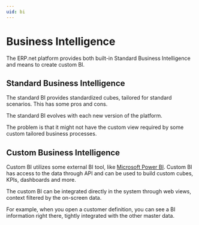 ```yaml
---
uid: bi
---
```

# Business Intelligence

The ERP.net platform provides both built-in Standard Business Intelligence and means to create custom BI.

## Standard Business Intelligence

The standard BI provides standardized cubes, tailored for standard scenarios.
This has some pros and cons.

The standard BI evolves with each new version of the platform.

The problem is that it might not have the custom view required by some custom tailored business processes.

## Custom Business Intelligence

Custom BI utilizes some external BI tool, like [Microsoft Power BI](https://powerbi.microsoft.com/).
Custom BI has access to the data through API and can be used to build custom cubes, KPIs, dashboards and more.

The custom BI can be integrated directly in the system through web views, context filtered by the on-screen data.

For example, when you open a customer definition, you can see a BI information right there, tightly integrated with the other master data.
